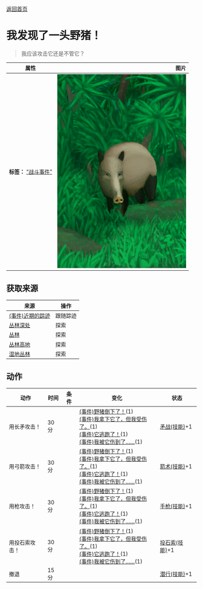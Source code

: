 [返回首页](index.md)  
# 我发现了一头野猪！  
> 我应该攻击它还是不管它？  
  
  属性  |   图片   
 ----  |  ----:   
 **标签：**	[“战斗事件”](tag_FightEvent.md)  |  ![](Sprite/BoarEvent.png)   
  
## 获取来源  
来源  |  操作  
----  |  ----  
[(事件)近期的踪迹](Event_BoarTrailRecent.md)  |  跟随踪迹  
[丛林深处](DeepJungle.md)  |  探索  
[丛林](Jungle.md)  |  探索  
[丛林高地](JungleHighlands.md)  |  探索  
[湿地丛林](Wetlands.md)  |  探索  
## 动作  
动作  |  时间  |  条件  |  变化  |  状态  
----  |  ----  |  ----  |  ----  |  ----  
用长矛攻击！  |  30分  |    |  [(事件)野猪倒下了！](Event_BoarFightSuccess.md)(1)<br>[(事件)我拿下它了，但我受伤了。](Event_BoarFightMixedSuccess.md)(1)<br>[(事件)它逃跑了！](Event_BoarFightFailure.md)(1)<br>[(事件)我被它伤到了……](Event_BoarFightBadFailure.md)(1)  |  [矛战(技能)](Skill_SpearFighting.md)+1  
用弓箭攻击！  |  30分  |    |  [(事件)野猪倒下了！](Event_BoarFightSuccess.md)(1)<br>[(事件)我拿下它了，但我受伤了。](Event_BoarFightMixedSuccess.md)(1)<br>[(事件)它逃跑了！](Event_BoarFightFailure.md)(1)<br>[(事件)我被它伤到了……](Event_BoarFightBadFailure.md)(1)  |  [箭术(技能)](Skill_Archery.md)+1  
用枪攻击！  |  30分  |    |  [(事件)野猪倒下了！](Event_BoarFightSuccess.md)(1)<br>[(事件)我拿下它了，但我受伤了。](Event_BoarFightMixedSuccess.md)(1)<br>[(事件)它逃跑了！](Event_BoarFightFailure.md)(1)<br>[(事件)我被它伤到了……](Event_BoarFightBadFailure.md)(1)  |  [手枪(技能)](Skill_Handguns.md)+1  
用投石索攻击！  |  30分  |    |  [(事件)野猪倒下了！](Event_BoarFightSuccess.md)(1)<br>[(事件)我拿下它了，但我受伤了。](Event_BoarFightMixedSuccess.md)(1)<br>[(事件)它逃跑了！](Event_BoarFightFailure.md)(1)<br>[(事件)我被它伤到了……](Event_BoarFightBadFailure.md)(1)  |  [投石索(技能)](Skill_Sling.md)+1  
撤退  |  15分  |    |    |  [潜行(技能)](Skill_Stealth.md)+1  
